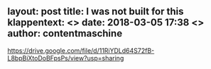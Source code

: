 layout: post
title: I was not built for this
klappentext:
<> date: 2018-03-05 17:38
<> author: contentmaschine
---

https://drive.google.com/file/d/11RiYDLd64S72fB-L8bpBiXtoDoBFpsPs/view?usp=sharing
